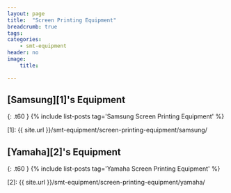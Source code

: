 ```yaml
---
layout: page
title:  "Screen Printing Equipment"
breadcrumb: true
tags:
categories:
    - smt-equipment
header: no
image:
    title:

---
```

## [Samsung][1]'s Equipment
{: .t60 }
{% include list-posts tag='Samsung Screen Printing Equipment' %}

[1]: {{ site.url }}/smt-equipment/screen-printing-equipment/samsung/

## [Yamaha][2]'s Equipment
{: .t60 }
{% include list-posts tag='Yamaha Screen Printing Equipment' %}

[2]: {{ site.url }}/smt-equipment/screen-printing-equipment/yamaha/
